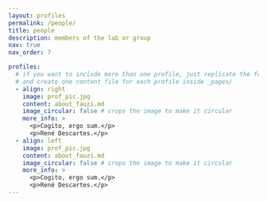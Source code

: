 ```yaml
---
layout: profiles
permalink: /people/
title: people
description: members of the lab or group
nav: true
nav_order: 7

profiles:
  # if you want to include more than one profile, just replicate the following block
  # and create one content file for each profile inside _pages/
  - align: right
    image: prof_pic.jpg
    content: about_fauzi.md
    image_circular: false # crops the image to make it circular
    more_info: >
      <p>Cogito, ergo sum.</p>
      <p>René Descartes.</p>
  - align: left
    image: prof_pic.jpg
    content: about_fauzi.md
    image_circular: false # crops the image to make it circular
    more_info: >
      <p>Cogito, ergo sum.</p>
      <p>René Descartes.</p>
---
```

